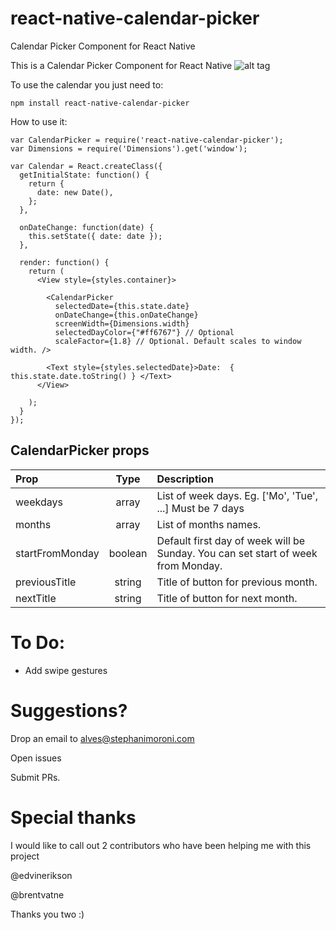 # react-native-calendar-picker
Calendar Picker Component for React Native


This is a Calendar Picker Component for React Native
![alt tag](https://raw.github.com/stephy/CalendarPicker/master/calendarPicker.gif)

To use the calendar you just need to:

	npm install react-native-calendar-picker

How to use it:


	var CalendarPicker = require('react-native-calendar-picker');
	var Dimensions = require('Dimensions').get('window');

	var Calendar = React.createClass({
	  getInitialState: function() {
	    return {
	      date: new Date(),
	    };
	  },

	  onDateChange: function(date) {
	    this.setState({ date: date });
	  },

	  render: function() {
	    return (
	      <View style={styles.container}>
	      
	        <CalendarPicker 
	          selectedDate={this.state.date}
	          onDateChange={this.onDateChange}
	          screenWidth={Dimensions.width}
	          selectedDayColor={"#ff6767"} // Optional
	          scaleFactor={1.8} // Optional. Default scales to window width. />

	        <Text style={styles.selectedDate}>Date:  { this.state.date.toString() } </Text>
	      </View>
	      
	    );
	  }
	});

## CalendarPicker props
| Prop | Type | Description |
:------------ |:---------------:| :-----|
| weekdays | array | List of week days. Eg. ['Mo', 'Tue', ...] Must be 7 days |
| months | array | List of months names. |
| startFromMonday | boolean | Default first day of week will be Sunday. You can set start of week from Monday. |
| previousTitle | string | Title of button for previous month. |
| nextTitle | string | Title of button for next month. |


# To Do:

- Add swipe gestures


# Suggestions?

Drop an email to alves@stephanimoroni.com

Open issues

Submit PRs.


# Special thanks

I would like to call out 2 contributors who have been helping me with this project

@edvinerikson

@brentvatne

Thanks you two :)